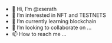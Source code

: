 - 👋 Hi, I’m @xserath
- 👀 I’m interested in NFT and TESTNETS
- 🌱 I’m currently learning blockchain
- 💞️ I’m looking to collaborate on ...
- 📫 How to reach me ...

<!---
xserath/xserath is a ✨ special ✨ repository because its `README.md` (this file) appears on your GitHub profile.
You can click the Preview link to take a look at your changes.
--->
